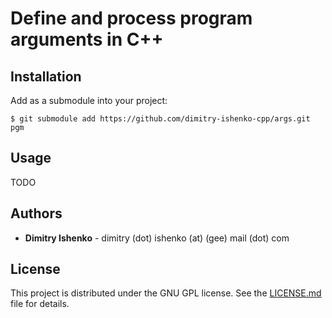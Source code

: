 # Define and process program arguments in C++

## Installation

Add as a submodule into your project:

```shell
$ git submodule add https://github.com/dimitry-ishenko-cpp/args.git pgm
```

## Usage

TODO

## Authors

* **Dimitry Ishenko** - dimitry (dot) ishenko (at) (gee) mail (dot) com

## License

This project is distributed under the GNU GPL license. See the
[LICENSE.md](LICENSE.md) file for details.
